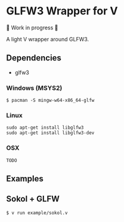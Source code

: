 # GLFW3 Wrapper for V

🚧 Work in progress 🚧

A light V wrapper around GLFW3.

## Dependencies
* glfw3

### Windows (MSYS2)
```
$ pacman -S mingw-w64-x86_64-glfw
```

### Linux
```
sudo apt-get install libglfw3
sudo apt-get install libglfw3-dev
```

### OSX
```
TODO
```

## Examples

## Sokol + GLFW
```
$ v run example/sokol.v
```